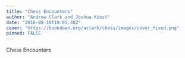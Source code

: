 ```yaml
---
title: "Chess Encounters"
author: "Andrew Clark and Joshua Kunst"
date: "2016-08-10T19:05:30Z"
cover: "https://bookdown.org/aclark/chess/images/cover_fixed.png"
pinned: FALSE
---
```


Chess Encounters
